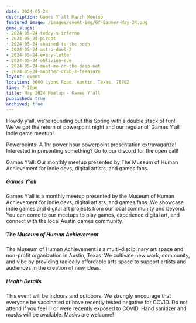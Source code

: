 ```yaml
---
date: 2024-05-24
description: Games Y'all March Meetup
featured_image: /images/event-img/GY-Banner-May-24.png
game_slugs:
- 2024-05-24-teddy-s-inferno
- 2024-05-24-piroot
- 2024-05-24-chained-to-the-moon
- 2024-05-24-astro-duel-2
- 2024-05-24-every-letter
- 2024-05-24-oblivion-eve
- 2024-05-24-meet-me-on-the-deep-net
- 2024-05-24-another-crab-s-treasure
layout: event
location: 3600 Lyons Road, Austin, Texas, 78702
time: 7-10pm
title: May 2024 Meetup - Games Y'all
published: true
archived: true
---
```



Howdy y'all, we’re rounding out this Spring with a double stack of fun! We’ve got the return of powerpoint night and our regular ol' Games Y’all indie game meetup!
  
Powerpoints: A 1hr power hour powerpoint presentation extravaganza! Interested in presenting something? Go to our discord for the open call!
  
Games Y’all: Our monthly meetup presented by The Museum of Human Achievement for indie devs, digital artists, and games fans.

##### Games Y'all

Games Y’all is a monthly meetup presented by the Museum of Human Achievement for indie devs, digital artists, and games fans. We showcase indie games and digital art projects from our local community and beyond. You can come to our meetups to play games, experience digital art, and connect with the local Austin games community.

##### The Museum of Human Achievement

The Museum of Human Achievement is a multi-disciplinary art space and non-profit organization in Austin, Texas. We cultivate new work, community, and vibe by providing radically affordable arts space to support artists and audiences in the creation of new ideas.

##### Health Details

This event will be indoors and outdoors. We strongly encourage that everyone be vaccinated or have recently tested negative for COVID. Do not attend if you feel ill or were recently exposed to COVID. Hand sanitizer and masks will be available. Masks are welcome!

